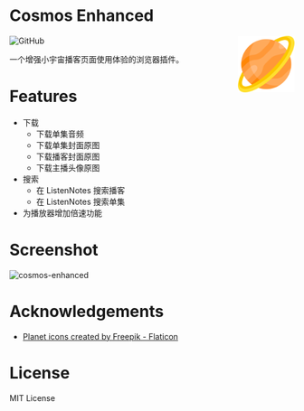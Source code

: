 # Cosmos Enhanced

<img src="./icons/icon-128.png" width="100" height="100" align="right" />

![GitHub](https://img.shields.io/github/license/lgiki/cosmos-enhanced?style=flat-square)

一个增强小宇宙播客页面使用体验的浏览器插件。

# Features

- 下载
  - 下载单集音频
  - 下载单集封面原图
  - 下载播客封面原图
  - 下载主播头像原图
- 搜索
  - 在 ListenNotes 搜索播客
  - 在 ListenNotes 搜索单集
- 为播放器增加倍速功能

# Screenshot

![cosmos-enhanced](https://github.com/LGiki/cosmos-enhanced/assets/20807713/94eb1880-ff2a-4a20-b08c-eea2064ee959)

# Acknowledgements

- <a href="https://www.flaticon.com/free-icons/planet" title="planet icons">Planet icons created by Freepik - Flaticon</a>

# License

MIT License